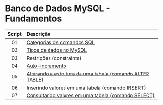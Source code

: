 # Banco de Dados MySQL - Fundamentos
 
Script | Descrição 
:---: | :---
01 | [Categorias de comandos SQL](https://github.com/michelelozada/Banco-de-Dados-MySQL-Fundamentos/blob/main/01-Categorias-comandos-SQL.md)
02 | [Tipos de dados no MySQL](https://github.com/michelelozada/Banco-de-Dados-MySQL-Fundamentos/blob/main/02-Tipos-de-dados.md)
03 | [Restrições (constraints)](https://github.com/michelelozada/Banco-de-Dados-MySQL-Fundamentos/blob/main/03-Restricoes.md)
04 | [Auto-incremento](https://github.com/michelelozada/Banco-de-Dados-MySQL-Fundamentos/blob/main/04-Auto-incremento.md)
05 | [Alterando a estrutura de uma tabela (comando ALTER TABLE)](https://github.com/michelelozada/Banco-de-Dados-MySQL-Fundamentos/blob/main/05-Alterando-estrutura-tabela.md)
06 | [Inserindo valores em uma tabela (comando INSERT)](https://github.com/michelelozada/Banco-de-Dados-MySQL-Fundamentos/blob/main/06-Inserindo-valores-tabela.md)
07 | [Consultando valores em uma tabela (comando SELECT)](https://github.com/michelelozada/Banco-de-Dados-MySQL-Fundamentos/blob/main/07-Consultando-valores-tabela.md)

